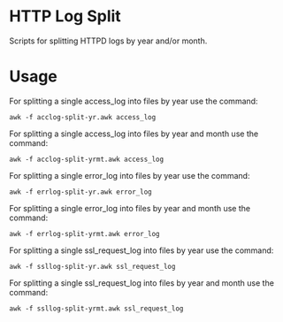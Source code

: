 # HTTP Log Split

Scripts for splitting HTTPD logs by year and/or month.

# Usage

For splitting a single access_log into files by year use the command:

```awk -f acclog-split-yr.awk access_log```

For splitting a single access_log into files by year and month use the command:

```awk -f acclog-split-yrmt.awk access_log```

For splitting a single error_log into files by year use the command:

```awk -f errlog-split-yr.awk error_log```

For splitting a single error_log into files by year and month use the command:

```awk -f errlog-split-yrmt.awk error_log```

For splitting a single ssl_request_log into files by year use the command:

```awk -f ssllog-split-yr.awk ssl_request_log```

For splitting a single ssl_request_log into files by year and month use the command:

```awk -f ssllog-split-yrmt.awk ssl_request_log```
